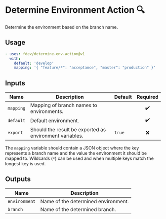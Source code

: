 # Determine Environment Action :mag:

Determine the environment based on the branch name.

## Usage

```yaml
- uses: fdev/determine-env-action@v1
  with:
    default: 'develop'
    mapping: '{ "feature/*": "acceptance", "master": "production" }'
```

## Inputs

| Name      | Description                                             | Default |      Required      |
|-----------|---------------------------------------------------------|---------|:------------------:|
| `mapping` | Mapping of branch names to environments.                |         | :heavy_check_mark: |
| `default` | Default environment.                                    |         | :heavy_check_mark: |
| `export`  | Should the result be exported as environment variables. | `true`  |        :x:         |

The `mapping` variable should contain a JSON object where the key represents a branch name and the value the environment it should be mapped to. Wildcards (`*`) can be used and when multiple keys match the longest key is used.

## Outputs

| Name          | Description                         |
|---------------|-------------------------------------|
| `environment` | Name of the determined environment. |
| `branch`      | Name of the determined branch.      |
